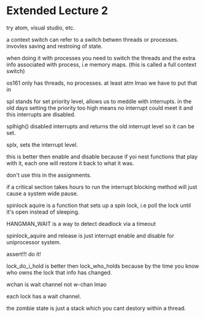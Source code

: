 # Extended Lecture 2

try atom, visual studio, etc.

 a context switch can refer to a switch betwen threads or processes. invovles saving and restroing of state. 
 
 when doing it with processes you need to switch the threads and the extra info associated with process, i.e memory maps. (this is called a full context switch)
 
 os161 only has threads, no processes. at least atm lmao we have to put that in 
 
spl stands for set priority level, allows us to meddle with interrupts. in the old days setting the priority too high means no interrupt could meet it and this interrupts are disabled. 

splhigh() disabled interrupts and returns the old interrupt level so it can be set. 

splx, sets the interrupt level. 

this is better then enable and disable because if yoi nest functions that play with it, each one will restore it back to what it was. 

don't use this in the assignments. 

if a critical section takes hours to run the interrupt blocking method will just cause a system wide pause.

spinlock aquire is a function that sets up a spin lock, i.e poll the lock until it's open instead of sleeping. 

HANGMAN_WAIT is a way to detect deadlock via a timeout

spinlock_aquire and release is just interrupt enable and disable for uniprocessor system. 

assert!!! do it!

lock_do_i_hold is better then lock_who_holds because by the time you know who owns the lock that info has changed. 

wchan is wait channel not w-chan lmao

each lock has a wait channel. 

the zombie state is just a stack which you cant destory within a thread. 

